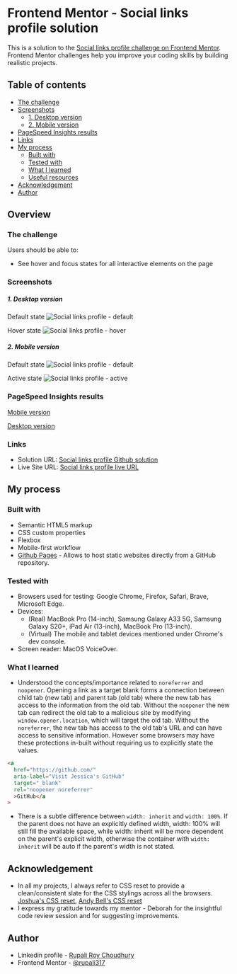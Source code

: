 # Frontend Mentor - Social links profile solution

This is a solution to the [Social links profile challenge on Frontend Mentor](https://www.frontendmentor.io/challenges/social-links-profile-UG32l9m6dQ). Frontend Mentor challenges help you improve your coding skills by building realistic projects.

## Table of contents

- [The challenge](#the-challenge)
- [Screenshots](#screenshots)
  - [1. Desktop version](#1-desktop-version)
  - [2. Mobile version](#2-mobile-version)
- [PageSpeed Insights results](#pagespeed-insights-results)
- [Links](#links)
- [My process](#my-process)
  - [Built with](#built-with)
  - [Tested with](#tested-with)
  - [What I learned](#what-i-learned)
  - [Useful resources](#useful-resources)
- [Acknowledgement](#acknowledgement)
- [Author](#author)

## Overview

### The challenge

Users should be able to:

- See hover and focus states for all interactive elements on the page

### Screenshots

##### 1. Desktop version

Default state
![Social links profile - default](./assets/screenshots/desktop/Social-links-profile-default.png)

Hover state
![Social links profile - hover](./assets/screenshots/desktop/Social-links-profile-hover.png)

##### 2. Mobile version

Default state
![Social links profile - default](./assets/screenshots/mobile/Social-links-profile-default.jpg)

Active state
![Social links profile - active](./assets/screenshots/mobile/Social-links-profile-active.jpg)

### PageSpeed Insights results

[Mobile version](https://pagespeed.web.dev/analysis/https-rupali317-github-io-social-links-profile-main/ca6guo7umb?form_factor=mobile)

[Desktop version](https://pagespeed.web.dev/analysis/https-rupali317-github-io-social-links-profile-main/ca6guo7umb?form_factor=desktop)

### Links

- Solution URL: [Social links profile Github solution](https://github.com/rupali317/social-links-profile-main)
- Live Site URL: [Social links profile live URL](https://rupali317.github.io/social-links-profile-main/)

## My process

### Built with

- Semantic HTML5 markup
- CSS custom properties
- Flexbox
- Mobile-first workflow
- [Github Pages](https://pages.github.com/) - Allows to host static websites directly from a GitHub repository.

### Tested with

- Browsers used for testing: Google Chrome, Firefox, Safari, Brave, Microsoft Edge.
- Devices:
  - (Real) MacBook Pro (14-inch), Samsung Galaxy A33 5G, Samsung Galaxy S20+, iPad Air (13-inch), MacBook Pro (13-inch).
  - (Virtual) The mobile and tablet devices mentioned under Chrome's dev console.
- Screen reader: MacOS VoiceOver.

### What I learned

- Understood the concepts/importance related to `noreferrer` and `noopener`. Opening a link as a target blank forms a connection between child tab (new tab) and parent tab (old tab) where the new tab has access to the information from the old tab. Without the `noopener` the new tab can redirect the old tab to a malicious site by modifying `window.opener.location`, which will target the old tab. Without the `noreferrer`, the new tab has access to the old tab's URL and can have access to sensitive information. However some browsers may have these protections in-built without requiring us to explicitly state the values.

```html
<a
  href="https://github.com/"
  aria-label="Visit Jessica's GitHub"
  target="_blank"
  rel="noopener noreferrer"
  >GitHub</a
>
```

- There is a subtle difference between `width: inherit` and `width: 100%`. If the parent does not have an explicitly defined width, width: 100% will still fill the available space, while width: inherit will be more dependent on the parent's explicit width, otherwise the container with `width: inherit` will be auto if the parent's width is not stated.

## Acknowledgement

- In all my projects, I always refer to CSS reset to provide a clean/consistent slate for the CSS stylings across all the browsers. [Joshua's CSS reset](https://www.joshwcomeau.com/css/custom-css-reset/), [Andy Bell's CSS reset](https://piccalil.li/blog/a-more-modern-css-reset/)
- I express my gratitude towards my mentor - Deborah for the insightful code review session and for suggesting improvements.

## Author

- Linkedin profile - [Rupali Roy Choudhury](https://www.linkedin.com/in/rupali-rc/)
- Frontend Mentor - [@rupali317](https://www.frontendmentor.io/profile/rupali317)
